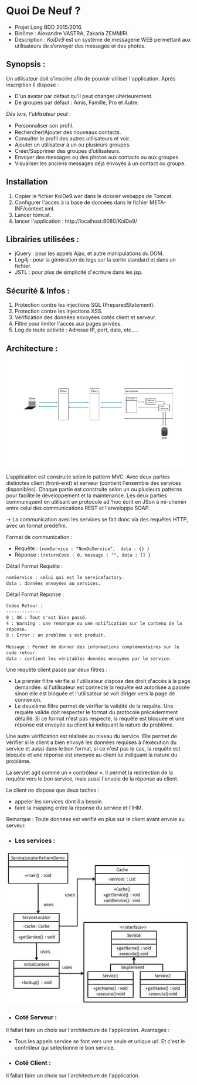 # Quoi De Neuf ?
- Projet Long BDD 2015/2016.
- Binôme : Alexandre VASTRA, Zakaria ZEMMIRI.
- Description : _KoiDe9_ est un système de messagerie WEB permettant aux utilisateurs de s’envoyer des messages et des photos.


## Synopsis :
Un utilisateur doit s'inscrire afin de pouvoir utiliser l'application. Après inscription il dispose :
- D'un avatar par défaut qu'il peut changer ultérieurement.
- De groupes par défaut : Amis, Famille, Pro et Autre.

*Dès lors, l'utilisateur peut* :
 - Personnaliser son proﬁl.
 - Rechercher/Ajouter des nouveaux contacts.
 - Consulter le profil des autres utilisateurs et voir.
 - Ajouter un utilisateur à un ou plusieurs groupes.
 - Créer/Supprimer des groupes d’utilisateurs.
 - Envoyer des messages ou des photos aux contacts ou aux groupes.
 - Visualiser les anciens messages déjà envoyés à un contact ou groupe.


## Installation
  1. Copier le fichier KoiDe9.war dans le dossier webapps de Tomcat.
  2. Configurer l'acces à la base de données dans le fichier META-INF/context.xml.
  3. Lancer tomcat.
  4. lancer l'application : http://localhost:8080/KoiDe9/

## Librairies utilisées :
  - jQuery : pour les appels Ajax, et autre manipulations du DOM.
  - Log4j : pour la génération de logs sur la sortie standard et dans un fichier.
  - JSTL : pour plus de simplicité d'écriture dans les jsp.


## Sécurité & Infos :
 1. Protection contre les injections SQL (PreparedStatement).
 2. Protection contre les injections XSS.
 3. Vérification des données envoyées cotés client et serveur.
 4. Filtre pour limiter l'accès aux pages privées.
 5. Log de toute activité : Adresse IP, port, date, etc.….  

## Architecture :
![Architecture](./Docs/archi.png)

L'application est construite selon le pattern MVC. Avec deux parties distinctes client (front-end) et serveur (contient l'ensemble des services disponibles).
Chaque partie est construite selon un ou plusieurs patterns pour facilite le développement et la maintenance.
Les deux parties communiquent en utilisant un protocole ad ‘hoc écrit en JSon à mi-chemin entre celui des communications REST et l'enveloppe SOAP.

-> La communication avec les services se fait donc via des requêtes HTTP, avec un format prédéfini.

Format de communication :
- Requête : ```{nomService : "NomDuService",  data : {} }```
- Réponse : ```{returnCode : 0, message : "", data : [] }```

Détail Format Requête :
```
nomService : celui qui est le servicefactory.
data : données envoyées au services.
```
Détail Format Réponse :
```
Codes Retour :
-------------
0 : OK : Tout s'est bien passé.
4 : Warning : une remarque ou une notification sur le contenu de la réponse.
8 : Error : un problème s'est produit.

Message : Permet de donner des informations complémentaires sur le code retour.
data : contient les véritables données envoyées par le service.
```

Une requête client passe par deux filtres :
- Le premier filtre vérifie si l'utilisateur dispose des droit d'accès à la page demandée. si l'utilisateur est connecté la requête est autorisée a passée sinon elle est bloquée et l'utilisateur se voit diriger vers la page de connexion.
- Le deuxième filtre permet de vérifier la validité de la requête. Une requête valide doit respecter le format du protocole précédemment détaillé. Si ce format n'est pas respecté, la requête est bloquée et une réponse est envoyée au client lui indiquant la nature du problème.

Une autre vérification est réalisée au niveau du service. Elle permet de vérifier si le client a bien envoyé les données requises à l'exécution du service et aussi dans le bon format, si ce n'est pas le cas, la requête est bloquée et une réponse est envoyée au client lui indiquant la nature du problème.

La servlet agit comme un « contrôleur ». Il permet la redirection de la requête vers le bon service, mais aussi l'envoie de la réponse au client.

Le client ne dispose que deux taches :
- appeler les services dont il a besoin.
- faire la mapping entre la réponse du service et l'IHM.

Remarque : Toute données est vérifié en plus sur le client avant envoie au serveur.


- ### Les services :
![servicelocator pattern](./Docs/servicelocator.jpg)

- ### Coté Serveur :
Il fallait faire un choix sur l'architecture de l'application.
Avantages :
- Tous les appels service se font vers une seule et unique url. Et c'est le contrôleur qui sélectionne le bon service.


- ### Coté Client :
Il fallait faire un choix sur l'architecture de l'application.
